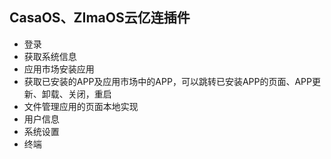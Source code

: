 ## CasaOS、ZImaOS云亿连插件
* 登录
* 获取系统信息
* 应用市场安装应用
* 获取已安装的APP及应用市场中的APP，可以跳转已安装APP的页面、APP更新、卸载、关闭，重启
* 文件管理应用的页面本地实现
* 用户信息
* 系统设置
* 终端
